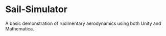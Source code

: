 # Sail-Simulator
A basic demonstration of rudimentary aerodynamics using both Unity and Mathematica.

